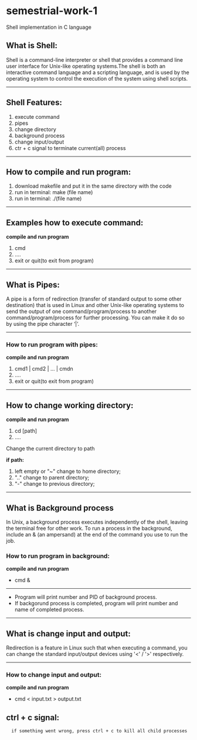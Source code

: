 # semestrial-work-1
Shell implementation in C language
  
##  What is Shell:
Shell is a command-line interpreter or shell that provides a command line user interface for Unix-like operating systems.The shell is both an interactive command language and a scripting language, and is used by the operating system to control the execution of the system using shell scripts.

---

## Shell Features:
1) execute command
2) pipes 
3) change directory 
4) background process 
5) change input/output
6) ctr + c signal to terminate current(all) process

---

## How to compile and run program:
1) download makefile and put it in the same directory with the code
2) run in terminal: make (file name)
3) run in terminal: ./(file name)

---

## Examples how to execute command:
**compile and run program**
1) cmd
2) ....
3) exit or quit(to exit from program)
  
---
  
## What is Pipes:
A pipe is a form of redirection (transfer of standard output to some other destination) that is used in Linux and other 
Unix-like operating systems to send the output of one command/program/process to another command/program/process for 
further processing. You can make it do so by using the pipe character ‘|’. 

---

### How to run program with pipes:
**compile and run program**
1) cmd1 | cmd2 | ... | cmdn 
2) ....
3) exit or quit(to exit from program)
     
---
     
## How to change working directory:
**compile and run program**
1)  cd [path]
2)  ....

Change the current directory to path

**if path:**
  1) left empty or "~" change to home directory; 
  2) ".." change to parent directory; 
  3) "-" change to previous directory;
  
---
  
## What is Background process
In Unix, a background process executes independently of the shell, leaving the terminal free for other work. To run a process in the background, include an & (an ampersand) at the end of the command you use to run the job. 

### How to run program in background:
**compile and run program**
* cmd &
------
* Program will print number and PID of background process.
* If backgorund process is completed, program will print number and name of completed process.
  
---  
  
## What is change input and output:
Redirection is a feature in Linux such that when executing a command, you can change the standard input/output devices using '<' / '>' respectively.

---

### How to change input and output:
**compile and run program**
* cmd < input.txt > output.txt
        
## ctrl + c signal:
      if something went wrong, press ctrl + c to kill all child processes
